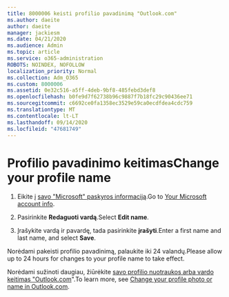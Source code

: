 ```yaml
---
title: 8000006 keisti profilio pavadinimą "Outlook.com"
ms.author: daeite
author: daeite
manager: jackiesm
ms.date: 04/21/2020
ms.audience: Admin
ms.topic: article
ms.service: o365-administration
ROBOTS: NOINDEX, NOFOLLOW
localization_priority: Normal
ms.collection: Adm_O365
ms.custom: 8000006
ms.assetid: 0e32c516-a5ff-4deb-9bf8-485febd3def8
ms.openlocfilehash: b0fe9d7f62738b96c9887f7b18fc29c90436ee71
ms.sourcegitcommit: c6692ce0fa1358ec3529e59ca0ecdfdea4cdc759
ms.translationtype: MT
ms.contentlocale: lt-LT
ms.lasthandoff: 09/14/2020
ms.locfileid: "47681749"
---
```

# <a name="change-your-profile-name"></a><span data-ttu-id="f94e9-102">Profilio pavadinimo keitimas</span><span class="sxs-lookup"><span data-stu-id="f94e9-102">Change your profile name</span></span>

1. <span data-ttu-id="f94e9-103">Eikite į [savo "Microsoft" paskyros informaciją](https://go.microsoft.com/fwlink/p/?linkid=860841).</span><span class="sxs-lookup"><span data-stu-id="f94e9-103">Go to [Your Microsoft account info](https://go.microsoft.com/fwlink/p/?linkid=860841).</span></span>
    
2. <span data-ttu-id="f94e9-104">Pasirinkite **Redaguoti vardą**.</span><span class="sxs-lookup"><span data-stu-id="f94e9-104">Select **Edit name**.</span></span> 
    
3. <span data-ttu-id="f94e9-105">Įrašykite vardą ir pavardę, tada pasirinkite **įrašyti**.</span><span class="sxs-lookup"><span data-stu-id="f94e9-105">Enter a first name and last name, and select **Save**.</span></span> 
    
<span data-ttu-id="f94e9-106">Norėdami pakeisti profilio pavadinimą, palaukite iki 24 valandų.</span><span class="sxs-lookup"><span data-stu-id="f94e9-106">Please allow up to 24 hours for changes to your profile name to take effect.</span></span>
  
<span data-ttu-id="f94e9-107">Norėdami sužinoti daugiau, žiūrėkite [savo profilio nuotraukos arba vardo keitimas "Outlook.com](https://go.microsoft.com/fwlink/?linkid=873110)".</span><span class="sxs-lookup"><span data-stu-id="f94e9-107">To learn more, see [Change your profile photo or name in Outlook.com](https://go.microsoft.com/fwlink/?linkid=873110).</span></span>
  

